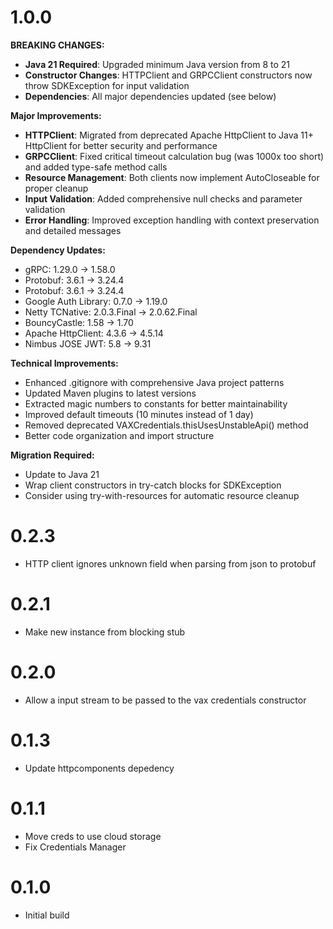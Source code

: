 # 1.0.0

**BREAKING CHANGES:**
- **Java 21 Required**: Upgraded minimum Java version from 8 to 21
- **Constructor Changes**: HTTPClient and GRPCClient constructors now throw SDKException for input validation
- **Dependencies**: All major dependencies updated (see below)

**Major Improvements:**
- **HTTPClient**: Migrated from deprecated Apache HttpClient to Java 11+ HttpClient for better security and performance
- **GRPCClient**: Fixed critical timeout calculation bug (was 1000x too short) and added type-safe method calls
- **Resource Management**: Both clients now implement AutoCloseable for proper cleanup
- **Input Validation**: Added comprehensive null checks and parameter validation
- **Error Handling**: Improved exception handling with context preservation and detailed messages

**Dependency Updates:**
- gRPC: 1.29.0 → 1.58.0
- Protobuf: 3.6.1 → 3.24.4  
- Protobuf: 3.6.1 → 3.24.4  
- Google Auth Library: 0.7.0 → 1.19.0
- Netty TCNative: 2.0.3.Final → 2.0.62.Final
- BouncyCastle: 1.58 → 1.70
- Apache HttpClient: 4.3.6 → 4.5.14
- Nimbus JOSE JWT: 5.8 → 9.31

**Technical Improvements:**
- Enhanced .gitignore with comprehensive Java project patterns
- Updated Maven plugins to latest versions
- Extracted magic numbers to constants for better maintainability
- Improved default timeouts (10 minutes instead of 1 day)
- Removed deprecated VAXCredentials.thisUsesUnstableApi() method
- Better code organization and import structure

**Migration Required:**
- Update to Java 21
- Wrap client constructors in try-catch blocks for SDKException
- Consider using try-with-resources for automatic resource cleanup

# 0.2.3
- HTTP client ignores unknown field when parsing from json to protobuf

# 0.2.1
- Make new instance from blocking stub

# 0.2.0
- Allow a input stream to be passed to the vax credentials constructor

# 0.1.3
- Update httpcomponents depedency

# 0.1.1
- Move creds to use cloud storage
- Fix Credentials Manager


# 0.1.0
- Initial build
